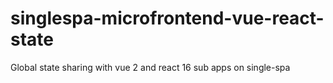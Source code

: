 # singlespa-microfrontend-vue-react-state
Global state sharing with vue 2 and react 16 sub apps on single-spa
